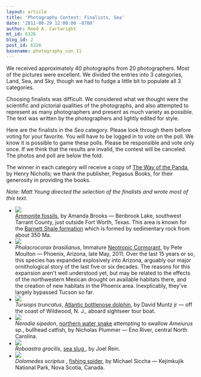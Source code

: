 ```yaml
---
layout: article
title: 'Photography Contest: Finalists, Sea'
date: '2011-08-29 12:00:00 -0700'
author: Reed A. Cartwright
mt_id: 6326
blog_id: 2
post_id: 6326
basename: photography_con_11
---
```

We received approximately 40 photographs from 20 photographers.  Most of the pictures were excellent.  We divided the entries into 3 categories, Land, Sea, and Sky, though we had to fudge a little bit to populate all 3 categories.

Choosing finalists was difficult. We considered what we thought were the scientific and pictorial qualities of the photographs, and also attempted to represent as many photographers and present as much variety as possible. The text was written by the photographers and lightly edited for style.

Here are the finalists in the _Sea_ category.  Please look through them before voting for your favorite.  You will have to be logged in to vote on the poll.  We know it is possible to game these polls.  Please be responsible and vote only once.  If we think that the results are invalid, the contest will be canceled.  The photos and poll are below the fold.

The winner in each category will receive a copy of [The Way of the Panda](http://www.amazon.com/Way-Panda-Henry-Nicholls/dp/1846683688), by Henry Nicholls; we thank the publisher, Pegasus Books, for their generosity in providing the books.

_Note: Matt Young directed the selection of the finalists and wrote most of this text._


<style>
#mygalleryview {
}
.gallery {
background-color: #333 !important;
margin-left: auto;
margin-right: auto;
}
.pointer {
border-bottom-color: #FFF !important;
}
.frame.current .img_wrap {
border-color: #FFF !important;
}
.gallery img {
margin: 0px !important;
}
.frame .img_wrap {
border-width: 3px !important;
}
.panel-overlay {
overflow:auto !important;
} 
</style>
<ul id="mygalleryview" >
<li><img src="http://pandasthumb.org/archives/2011/08/contest/Sea/Brooks%20Ammonite%202.jpg" />
<div class="panel-overlay">
<a href="en.wikipedia.org/wiki/Ammonite">Ammonite fossils</a>, by Amanda Brooks &mdash; Benbrook Lake, southwest Tarrant County, just outside Fort Worth, Texas. This area is known for the <a href="http://geology.com/research/barnett-shale-gas.shtml">Barnett Shale formation</a> which is formed by sedimentary rock from about 350 Ma.
</div>
</li>
<li><img src="http://pandasthumb.org/archives/2011/08/contest/Sea/Moulton.Phalacrocorax_brasilianus_imm.jpg" />
<div class="panel-overlay">
<i>Phalacrocorax brasilianus</i>, Immature <a href="http://www.allaboutbirds.org/guide/Neotropic_Cormorant/lifehistory">Neotropic Cormorant</a>, by Pete Moulton &mdash; Phoenix, Arizona, late May, 2011. Over the last 15 years or so, this species has expanded explosively into Arizona, arguably our major ornithological story of the last five or six decades. The reasons for this expansion aren't well understood yet, but may be related to the effects of the northwestern Mexican drought on available habitats there, and the creation of new habitats in the Phoenix area. Inexplicably, they've largely bypassed Tucson so far.
</div>
</li>
<li><img src="http://pandasthumb.org/archives/2011/08/contest/Sea/muntz_atlantic_bottlenose_dolphin.jpg" />
<div class="panel-overlay">
<i>Tursiops truncatus</i>, <a href="http://www.aqua.org/animals_atlanticbottlenosedolphin.html">Atlantic bottlenose dolphin</a>, by David Muntz jr &mdash; off the coast of Wildwood, N. J., aboard sightseer tour boat. 
</div>
</li>
<li><img src="http://pandasthumb.org/archives/2011/08/contest/Sea/plummer.Nerodia_and_Ameiurus.jpg" />
<div class="panel-overlay">
<i>Nerodia sipedon</i>, <a href="http://www.herpsofnc.org/herps_of_nc/snakes/Nersip/Ner_sip.html">northern water snake</a> attempting to swallow <i>Ameiurus</i> sp., bullhead catfish, by Nicholas Plummer &mdash; Eno River, central North Carolina.
</div>
</li>
<li><img src="http://pandasthumb.org/archives/2011/08/contest/Sea/Rein.Roboastra_gracilis.jpg" />
<div class="panel-overlay">
<i>Roboastra gracilis</i>, <a href="http://www.seaslugforum.net/find/robograc">sea slug </a>, by Joel Rein. 
</div>
</li>
<li><img src="http://pandasthumb.org/archives/2011/08/contest/Sea/Siccha.Dolomedes_scriptus.jpg" />
<div class="panel-overlay">
<i>Dolomedes scriptus </i>, <a href="http://bugguide.net/node/view/38828">fishing spider</a>, by Michael Siccha &mdash; Kejimkujik National Park, Nova Scotia, Canada.
</div>
</li>
</ul>
<script>
$(function(){
$('#mygalleryview').galleryView({
panel_width: 600,
panel_height: 450,
frame_width: 100,
frame_height: 100,
nav_theme: '/scripts/ext/themes/light',
transition_interval: 0
});
});
</script>
